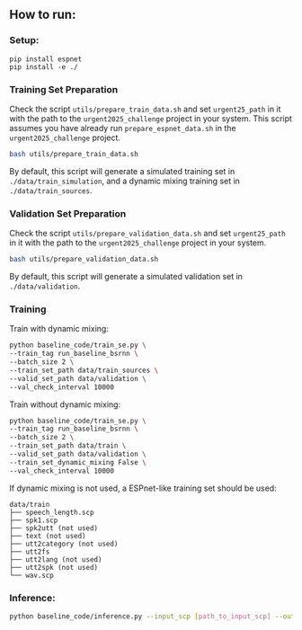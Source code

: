 ## How to run:


### Setup:
```
pip install espnet
pip install -e ./
```

### Training Set Preparation

Check the script `utils/prepare_train_data.sh`  and set `urgent25_path` in it with the path to the `urgent2025_challenge` project in your system. 
This script assumes you have already run `prepare_espnet_data.sh` in the `urgent2025_challenge` project.

```bash 
bash utils/prepare_train_data.sh
```
By default, this script will generate a simulated training set in `./data/train_simulation`, and a dynamic mixing training set in `./data/train_sources`.

### Validation Set Preparation

Check the script `utils/prepare_validation_data.sh`  and set `urgent25_path` in it with the path to the `urgent2025_challenge` project in your system. 
```bash 
bash utils/prepare_validation_data.sh
```
By default, this script will generate a simulated validation set in `./data/validation`.


### Training
Train with dynamic mixing:
```bash 
python baseline_code/train_se.py \
--train_tag run_baseline_bsrnn \
--batch_size 2 \
--train_set_path data/train_sources \
--valid_set_path data/validation \
--val_check_interval 10000
```


Train without dynamic mixing:

```bash 
python baseline_code/train_se.py \
--train_tag run_baseline_bsrnn \
--batch_size 2 \
--train_set_path data/train \
--valid_set_path data/validation \
--train_set_dynamic_mixing False \
--val_check_interval 10000
```

If dynamic mixing is not used, a ESPnet-like training set should be used:
```
data/train
├── speech_length.scp
├── spk1.scp
├── spk2utt (not used)
├── text (not used)
├── utt2category (not used)
├── utt2fs
├── utt2lang (not used)
├── utt2spk (not used)
└── wav.scp
```

### Inference:

```bash
python baseline_code/inference.py --input_scp [path_to_input_scp] --output [output_dir] --ckpt_path [path_to_checkpoint]
```